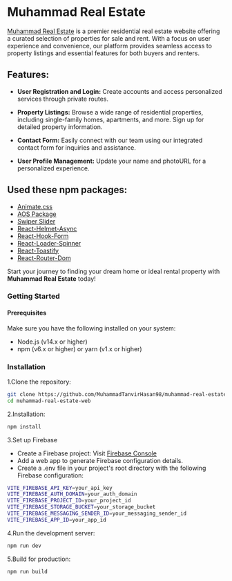 # Muhammad Real Estate

[Muhammad Real Estate](https://muhammad-real-estate.netlify.app/updateProfile) is a premier residential real estate website offering a curated selection of properties for sale and rent. With a focus on user experience and convenience, our platform provides seamless access to property listings and essential features for both buyers and renters.

## Features:

- **User Registration and Login:** Create accounts and access personalized services through private routes.

- **Property Listings:** Browse a wide range of residential properties, including single-family homes, apartments, and more. Sign up for detailed property information.

- **Contact Form:** Easily connect with our team using our integrated contact form for inquiries and assistance.

- **User Profile Management:** Update your name and photoURL for a personalized experience.


## Used these npm packages:

- [Animate.css](https://animate.style/)
- [AOS Package](https://michalsnik.github.io/aos/)
- [Swiper Slider](https://swiperjs.com/)
- [React-Helmet-Async](https://github.com/staylor/react-helmet-async)
- [React-Hook-Form](https://react-hook-form.com/)
- [React-Loader-Spinner](https://mhnpd.github.io/react-loader-spinner/)
- [React-Toastify](https://fkhadra.github.io/react-toastify/)
- [React-Router-Dom](https://reactrouter.com/web/guides/quick-start)

Start your journey to finding your dream home or ideal rental property with **Muhammad Real Estate** today!

### Getting Started

#### Prerequisites
Make sure you have the following installed on your system:
- Node.js (v14.x or higher)
- npm (v6.x or higher) or yarn (v1.x or higher)

### Installation
1.Clone the repository:
```bash
git clone https://github.com/MuhammadTanvirHasan98/muhammad-real-estate-web.git
cd muhammad-real-estate-web
```
2.Installation:
```bash
npm install
```
3.Set up Firebase
- Create a Firebase project: Visit [Firebase Console](https://console.firebase.google.com/)
- Add a web app to generate Firebase configuration details.
- Create a .env file in your project's root directory with the following Firebase configuration:
```bash
VITE_FIREBASE_API_KEY=your_api_key
VITE_FIREBASE_AUTH_DOMAIN=your_auth_domain
VITE_FIREBASE_PROJECT_ID=your_project_id
VITE_FIREBASE_STORAGE_BUCKET=your_storage_bucket
VITE_FIREBASE_MESSAGING_SENDER_ID=your_messaging_sender_id
VITE_FIREBASE_APP_ID=your_app_id
```
4.Run the development server:
```bash
npm run dev
```
5.Build for production:
```bash
npm run build
```

